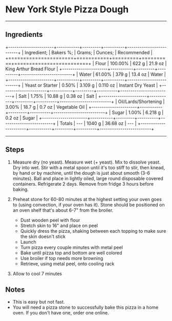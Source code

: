 # New York Style Pizza Dough

---

## Ingredients

+----------------------+-----------+---------+----------+-------------------------+
| Ingredient;          | Bakers %; | Grams;  | Ounces;  | Recommended             |
+======================+===========+=========+==========+=========================+
| Flour                | 100.00%   | 622 g   | 21.9 oz  | King Arthur Bread Flour |
+----------------------+-----------+---------+----------+-------------------------+
| Water                | 61.00%    | 379 g   | 13.4 oz  | Water                   |
+----------------------+-----------+---------+----------+-------------------------+
| Yeast or Starter     | 0.50%     | 3.109 g | 0.110 oz | Instant Dry Yeast       |
+----------------------+-----------+---------+----------+-------------------------+
| Salt                 | 1.75%     | 10.88 g | 0.38 oz  | Salt                    |
+----------------------+-----------+---------+----------+-------------------------+
| Oil/Lards/Shortening | 3.00%     | 18.7 g  | 0.7 oz   | Vegetable Oil           |
+----------------------+-----------+---------+----------+-------------------------+
| Sugar                | 1.00%     | 6.218 g | 0.2 oz   | Sugar                   |
+----------------------+-----------+---------+----------+-------------------------+
| Totals               | ---       | 1040 g  | 36.68 oz | ---                     |
+----------------------+-----------+---------+----------+-------------------------+


---

## Steps

1.  Measure dry (no yeast). Measure wet (+ yeast). Mix to dissolve yeast. Dry into wet. Stir with a metal spoon until it's too stiff to stir, then knead, by hand or by machine, until the dough is just about smooth (3-6 minutes). Ball and place in lightly oiled, large round disposable covered containers. Refrigerate 2 days. Remove from fridge 3 hours before baking.
2. Preheat stone for 60-80 minutes at the highest setting your oven goes to (using convection, if your oven has it). Stone should be positioned on an oven shelf that's about 6-7" from the broiler.


    * Dust wooden peel with flour
    * Stretch skin to 16" and place on peel
    * Quickly dress the pizza, shaking between each topping to make sure the skin doesn't stick
    * Launch
    * Turn pizza every couple minutes with metal peel
    * Bake until pizza top and bottom are well colored
    * Use broiler if top needs more browning
    * Retrieve, using metal peel, onto cooling rack

3. Allow to cool 7 minutes

## Notes
* This is easy but not fast.
* You will need a pizza stone to successfully bake this pizza in a home oven. If you don't have one, order one online.
